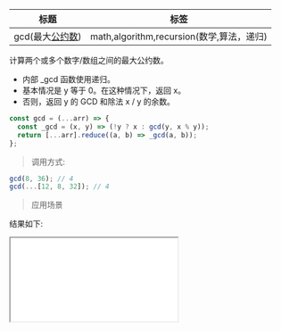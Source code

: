 | 标题                                                                                           | 标签                                      |
| ---------------------------------------------------------------------------------------------- | ----------------------------------------- |
| gcd(最大[公约数](https://baike.baidu.com/item/%E5%85%AC%E7%BA%A6%E6%95%B0/1063409?fr=aladdin)) | math,algorithm,recursion(数学,算法，递归) |

计算两个或多个数字/数组之间的最大公约数。

- 内部 \_gcd 函数使用递归。
- 基本情况是 y 等于 0。在这种情况下，返回 x。
- 否则，返回 y 的 GCD 和除法 x / y 的余数。

```js
const gcd = (...arr) => {
  const _gcd = (x, y) => (!y ? x : gcd(y, x % y));
  return [...arr].reduce((a, b) => _gcd(a, b));
};
```

> 调用方式:

```js
gcd(8, 36); // 4
gcd(...[12, 8, 32]); // 4
```

> 应用场景

<div class="code-editor" data-url="codes/javascript/html/gcd.html" data-language="html"></div>

结果如下:

<iframe src="codes/javascript/html/funcgcdtions.html"></iframe>
